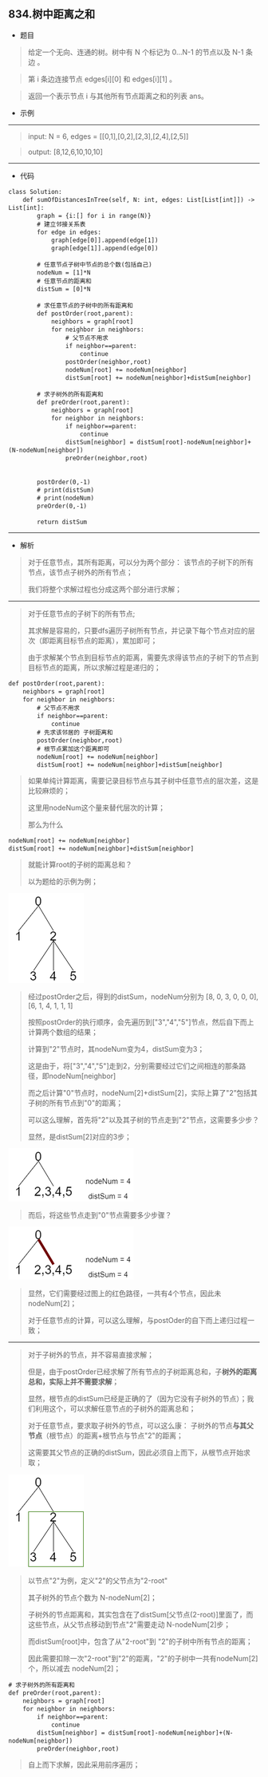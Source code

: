 834.树中距离之和
----------
 - 题目
>给定一个无向、连通的树。树中有 N 个标记为 0...N-1 的节点以及 N-1 条边 。

>第 i 条边连接节点 edges[i][0] 和 edges[i][1] 。

>返回一个表示节点 i 与其他所有节点距离之和的列表 ans。
 - 示例
 ----------
>input: N = 6, edges = [[0,1],[0,2],[2,3],[2,4],[2,5]]

> output: [8,12,6,10,10,10] 
 ----------
 - 代码
 >
>
    class Solution:
        def sumOfDistancesInTree(self, N: int, edges: List[List[int]]) -> List[int]:
            graph = {i:[] for i in range(N)}
            # 建立邻接关系表
            for edge in edges:
                graph[edge[0]].append(edge[1])
                graph[edge[1]].append(edge[0])
    
            # 任意节点子树中节点的总个数(包括自己)
            nodeNum = [1]*N
            # 任意节点的距离和
            distSum = [0]*N
    
            # 求任意节点的子树中的所有距离和
            def postOrder(root,parent):
                neighbors = graph[root]
                for neighbor in neighbors:
                    # 父节点不用求
                    if neighbor==parent:
                        continue
                    postOrder(neighbor,root)
                    nodeNum[root] += nodeNum[neighbor]
                    distSum[root] += nodeNum[neighbor]+distSum[neighbor]
    
            # 求子树外的所有距离和
            def preOrder(root,parent):
                neighbors = graph[root]
                for neighbor in neighbors:
                    if neighbor==parent:
                        continue
                    distSum[neighbor] = distSum[root]-nodeNum[neighbor]+(N-nodeNum[neighbor])
                    preOrder(neighbor,root)
            
            
            postOrder(0,-1)
            # print(distSum)
            # print(nodeNum)
            preOrder(0,-1)
            
            return distSum
 
  ----------
 - 解析
 >
> 对于任意节点，其所有距离，可以分为两个部分： 该节点的子树下的所有节点，该节点子树外的所有节点；
>
> 我们将整个求解过程也分成这两个部分进行求解；
>
  ----------
> 对于任意节点的子树下的所有节点;
> 
> 其求解是容易的，只要dfs遍历子树所有节点，并记录下每个节点对应的层次（即距离目标节点的距离），累加即可；
>
> 由于求解某个节点到目标节点的距离，需要先求得该节点的子树下的节点到目标节点的距离，所以求解过程是递归的；
> 
    def postOrder(root,parent):
        neighbors = graph[root]
        for neighbor in neighbors:
            # 父节点不用求
            if neighbor==parent:
                continue
            # 先求该邻居的 子树距离和
            postOrder(neighbor,root)
            # 根节点累加这个距离即可
            nodeNum[root] += nodeNum[neighbor]
            distSum[root] += nodeNum[neighbor]+distSum[neighbor]
> 
> 如果单纯计算距离，需要记录目标节点与其子树中任意节点的层次差，这是比较麻烦的；
>
> 这里用nodeNum这个量来替代层次的计算；
>
> 那么为什么
>
    nodeNum[root] += nodeNum[neighbor]
    distSum[root] += nodeNum[neighbor]+distSum[neighbor]
> 
> 就能计算root的子树的距离总和？
> 
> 以为题给的示例为例；
>
![834-1](../../imgs/834-1.png "s834-1")
>
> 经过postOrder之后，得到的distSum，nodeNum分别为 [8, 0, 3, 0, 0, 0], [6, 1, 4, 1, 1, 1]
>
> 按照postOrder的执行顺序，会先遍历到["3","4","5"]节点，然后自下而上计算两个数组的结果；
>
> 计算到"2"节点时，其nodeNum变为4，distSum变为3；
>
> 这是由于，将["3","4","5"]走到2，分别需要经过它们之间相连的那条路径，即nodeNum[neighbor]
>
> 而之后计算"0"节点时，nodeNum[2]+distSum[2]，实际上算了"2”包括其子树的所有节点到"0"的距离；
>
> 可以这么理解，首先将"2"以及其子树的节点走到"2"节点，这需要多少步？
>
> 显然，是distSum[2]对应的3步；
>
![834-2](../../imgs/834-2.png "s834-2")
>
> 而后，将这些节点走到"0"节点需要多少步骤？
>
![834-3](../../imgs/834-3.png "s834-3")
>
> 显然，它们需要经过图上的红色路径，一共有4个节点，因此未nodeNum[2]；
>
> 对于任意节点的计算，可以这么理解，与postOder的自下而上递归过程一致；
>
  ----------
>
> 对于子树外的节点，并不容易直接求解；
>
> 但是，由于postOrder已经求解了所有节点的子树距离总和，子**树外的距离总和，实际上并不需要求解**；
>
> 显然，根节点的distSum已经是正确的了（因为它没有子树外的节点）；我们利用这个，可以求解任意节点的子树外的距离总和；
>
> 对于任意节点，要求取子树外的节点，可以这么康： 子树外的节点**与其父节点**（根节点）的距离+根节点与节点"2"的距离；
>
> 这需要其父节点的正确的distSum，因此必须自上而下，从根节点开始求取；
>
>
![834-4](../../imgs/834-4.png "s834-4")
>
> 以节点"2"为例，定义"2"的父节点为"2-root"
>
> 其子树外的节点个数为 N-nodeNum[2]；
>
> 子树外的节点距离和，其实包含在了distSum[父节点(2-root)]里面了，而这些节点，从父节点移动到节点"2"需要走动 N-nodeNum[2]步；
>
> 而distSum[root]中，包含了从"2-root"到 "2"的子树中所有节点的距离；
>
> 因此需要扣除一次"2-root"到"2"的距离，"2"的子树中一共有nodeNum[2]个，所以减去 nodeNum[2]；
>
    # 求子树外的所有距离和
    def preOrder(root,parent):
        neighbors = graph[root]
        for neighbor in neighbors:
            if neighbor==parent:
                continue
            distSum[neighbor] = distSum[root]-nodeNum[neighbor]+(N-nodeNum[neighbor])
            preOrder(neighbor,root)
> 
> 自上而下求解，因此采用前序遍历；